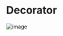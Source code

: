 # Decorator

![image](https://github.com/user-attachments/assets/c58bebc3-7556-4e4a-b356-63eb8960b37f)

